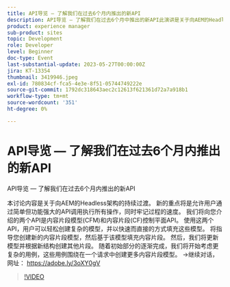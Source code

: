 ```yaml
---
title: API导览 — 了解我们在过去6个月内推出的新API
description: API导览 — 了解我们在过去6个月中推出的新API此演讲是关于向AEM的Headless架构的持续过渡。 新的重点将是允许用户通过简单但功能强大的API调用执行所有操作，同时牢记过程的速度。 我们将向您介绍的两个API是内容片段模型(CFM)和内容片段(CF)控制平面API。 使用这两个API，用户可以轻松创建复杂的模型，并以快速而直接的方式填充这些模型。 将指导您创建新的内容片段模型，然后基于该模型填充内容片段。 然后，我们将更新模型并根据新结构创建其他片段。 随着初始部分的逐渐完成，我们将开始考虑更复杂的用例，这些用例围绕在一个请求中创建更多内容片段模型。
product: experience manager
sub-product: sites
topic: Development
role: Developer
level: Beginner
doc-type: Event
last-substantial-update: 2023-05-27T00:00:00Z
jira: KT-13354
thumbnail: 3419946.jpeg
exl-id: 780834cf-fca5-4e3e-8f51-05744749222e
source-git-commit: 1792dc318643aec2c12613f621361d72a7a918b1
workflow-type: tm+mt
source-wordcount: '351'
ht-degree: 0%

---
```


# API导览 — 了解我们在过去6个月内推出的新API

API导览 — 了解我们在过去6个月内推出的新API

本讨论内容是关于向AEM的Headless架构的持续过渡。 新的重点将是允许用户通过简单但功能强大的API调用执行所有操作，同时牢记过程的速度。 我们将向您介绍的两个API是内容片段模型(CFM)和内容片段(CF)控制平面API。 使用这两个API，用户可以轻松创建复杂的模型，并以快速而直接的方式填充这些模型。 将指导您创建新的内容片段模型，然后基于该模型填充内容片段。 然后，我们将更新模型并根据新结构创建其他片段。 随着初始部分的逐渐完成，我们将开始考虑更复杂的用例，这些用例围绕在一个请求中创建更多内容片段模型。 →继续对话，网址： https://adobe.ly/3oXY0gV

>[!VIDEO](https://video.tv.adobe.com/v/3419946/?learn=on)
